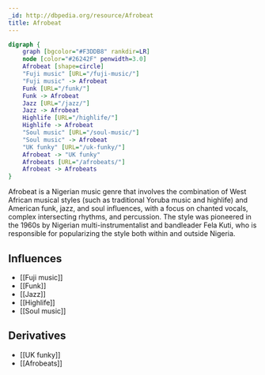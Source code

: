 ```yaml
---
_id: http://dbpedia.org/resource/Afrobeat
title: Afrobeat
---
```


```dot
digraph {
	graph [bgcolor="#F3DDB8" rankdir=LR]
	node [color="#26242F" penwidth=3.0]
	Afrobeat [shape=circle]
	"Fuji music" [URL="/fuji-music/"]
	"Fuji music" -> Afrobeat
	Funk [URL="/funk/"]
	Funk -> Afrobeat
	Jazz [URL="/jazz/"]
	Jazz -> Afrobeat
	Highlife [URL="/highlife/"]
	Highlife -> Afrobeat
	"Soul music" [URL="/soul-music/"]
	"Soul music" -> Afrobeat
	"UK funky" [URL="/uk-funky/"]
	Afrobeat -> "UK funky"
	Afrobeats [URL="/afrobeats/"]
	Afrobeat -> Afrobeats
}
```

Afrobeat is a Nigerian music genre that involves the combination of West African musical styles (such as traditional Yoruba music and highlife) and American funk, jazz, and soul influences, with a focus on chanted vocals, complex intersecting rhythms, and percussion. The style was pioneered in the 1960s by Nigerian multi-instrumentalist and bandleader Fela Kuti, who is responsible for popularizing the style both within and outside Nigeria.

## Influences
- [[Fuji music]]
- [[Funk]]
- [[Jazz]]
- [[Highlife]]
- [[Soul music]]

## Derivatives
- [[UK funky]]
- [[Afrobeats]]
